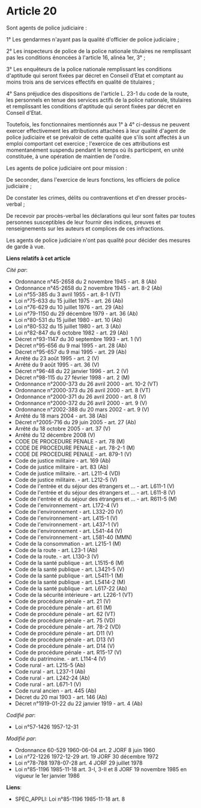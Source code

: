 # Article 20

Sont agents de police judiciaire :

1° Les gendarmes n'ayant pas la qualité d'officier de police judiciaire ;

2° Les inspecteurs de police de la police nationale titulaires ne remplissant pas les conditions énoncées à l'article 16,
alinéa 1er, 3° ;

3° Les enquêteurs de la police nationale remplissant les conditions d'aptitude qui seront fixées par décret en Conseil d'Etat
et comptant au moins trois ans de services effectifs en qualité de titulaires ;

4° Sans préjudice des dispositions de l'article L. 23-1 du code de la route, les personnels en tenue des services actifs de
la police nationale, titulaires et remplissant les conditions d'aptitude qui seront fixées par décret en Conseil d'Etat.

Toutefois, les fonctionnaires mentionnés aux 1° à 4° ci-dessus ne peuvent exercer effectivement les attributions attachées à
leur qualité d'agent de police judiciaire et se prévaloir de cette qualité que s'ils sont affectés à un emploi comportant cet
exercice ; l'exercice de ces attributions est momentanément suspendu pendant le temps où ils participent, en unité
constituée, à une opération de maintien de l'ordre.

Les agents de police judiciaire ont pour mission :

De seconder, dans l'exercice de leurs fonctions, les officiers de police judiciaire ;

De constater les crimes, délits ou contraventions et d'en dresser procès-verbal ;

De recevoir par procès-verbal les déclarations qui leur sont faites par toutes personnes susceptibles de leur fournir des
indices, preuves et renseignements sur les auteurs et complices de ces infractions.

Les agents de police judiciaire n'ont pas qualité pour décider des mesures de garde à vue.

**Liens relatifs à cet article**

_Cité par_:

  - Ordonnance n°45-2658 du 2 novembre 1945 - art. 8 (Ab)
  - Ordonnance n°45-2658 du 2 novembre 1945 - art. 8-2 (Ab)
  - Loi n°55-385 du 3 avril 1955 - art. 8-1 (VT)
  - Loi n°75-633 du 15 juillet 1975 - art. 26 (Ab)
  - Loi n°76-629 du 10 juillet 1976 - art. 29 (Ab)
  - Loi n°79-1150 du 29 décembre 1979 - art. 36 (Ab)
  - Loi n°80-531 du 15 juillet 1980 - art. 10 (Ab)
  - Loi n°80-532 du 15 juillet 1980 - art. 3 (Ab)
  - Loi n°82-847 du 6 octobre 1982 - art. 29 (Ab)
  - Décret n°93-1147 du 30 septembre 1993 - art. 1 (V)
  - Décret n°95-656 du 9 mai 1995 - art. 28 (Ab)
  - Décret n°95-657 du 9 mai 1995 - art. 29 (Ab)
  - Arrêté du 23 août 1995 - art. 2 (V)
  - Arrêté du 9 août 1995 - art. 36 (V)
  - Décret n°96-48 du 22 janvier 1996 - art. 2 (V)
  - Décret n°98-115 du 27 février 1998 - art. 2 (M)
  - Ordonnance n°2000-373 du 26 avril 2000 - art. 10-2 (VT)
  - Ordonnance n°2000-373 du 26 avril 2000 - art. 8 (VT)
  - Ordonnance n°2000-371 du 26 avril 2000 - art. 8 (V)
  - Ordonnance n°2000-372 du 26 avril 2000 - art. 9 (V)
  - Ordonnance n°2002-388 du 20 mars 2002 - art. 9 (V)
  - Arrêté du 18 mars 2004 - art. 38 (Ab)
  - Décret n°2005-716 du 29 juin 2005 - art. 27 (Ab)
  - Arrêté du 18 octobre 2005 - art. 37 (V)
  - Arrêté du 12 décembre 2008 (V)
  - CODE DE PROCEDURE PENALE - art. 78 (M)
  - CODE DE PROCEDURE PENALE - art. 78-2-1 (M)
  - CODE DE PROCEDURE PENALE - art. 879-1 (V)
  - Code de justice militaire - art. 169 (Ab)
  - Code de justice militaire - art. 83 (Ab)
  - Code de justice militaire. - art. L211-4 (VD)
  - Code de justice militaire. - art. L212-5 (V)
  - Code de l'entrée et du séjour des étrangers et ... - art. L611-1 (V)
  - Code de l'entrée et du séjour des étrangers et ... - art. L611-8 (V)
  - Code de l'entrée et du séjour des étrangers et ... - art. R611-5 (M)
  - Code de l'environnement - art. L172-4 (V)
  - Code de l'environnement - art. L332-20 (V)
  - Code de l'environnement - art. L415-1 (V)
  - Code de l'environnement - art. L437-1 (V)
  - Code de l'environnement - art. L541-44 (V)
  - Code de l'environnement - art. L581-40 (MMN)
  - Code de la consommation - art. L215-1 (M)
  - Code de la route - art. L23-1 (Ab)
  - Code de la route. - art. L130-3 (V)
  - Code de la santé publique - art. L1515-6 (M)
  - Code de la santé publique - art. L3421-5 (V)
  - Code de la santé publique - art. L5411-1 (M)
  - Code de la santé publique - art. L5414-2 (M)
  - Code de la santé publique - art. L617-22 (Ab)
  - Code de la sécurité intérieure - art. L226-1 (VT)
  - Code de procédure pénale - art. 21 (V)
  - Code de procédure pénale - art. 61 (M)
  - Code de procédure pénale - art. 62 (VT)
  - Code de procédure pénale - art. 75 (VD)
  - Code de procédure pénale - art. 78-2 (VD)
  - Code de procédure pénale - art. D11 (V)
  - Code de procédure pénale - art. D13 (V)
  - Code de procédure pénale - art. D14 (V)
  - Code de procédure pénale - art. R15-17 (V)
  - Code du patrimoine. - art. L114-4 (V)
  - Code rural - art. L215-5 (Ab)
  - Code rural - art. L237-1 (Ab)
  - Code rural - art. L242-24 (Ab)
  - Code rural - art. L671-1 (V)
  - Code rural ancien - art. 445 (Ab)
  - Décret du 20 mai 1903 - art. 146 (Ab)
  - Décret n°1919-01-22 du 22 janvier 1919 - art. 4 (Ab)

_Codifié par_:

  - Loi n°57-1426 1957-12-31

_Modifié par_:

  - Ordonnance 60-529 1960-06-04 art. 2 JORF 8 juin 1960
  - Loi n°72-1226 1972-12-29 art. 19 JORF 30 décembre 1972
  - Loi n°78-788 1978-07-28 art. 4 JORF 29 juillet 1978
  - Loi n°85-1196 1985-11-18 art. 3-I, 3-II et 8 JORF 19 novembre 1985 en vigueur le 1er janvier 1986

**Liens**:

  - SPEC_APPLI: Loi n°85-1196 1985-11-18 art. 8
